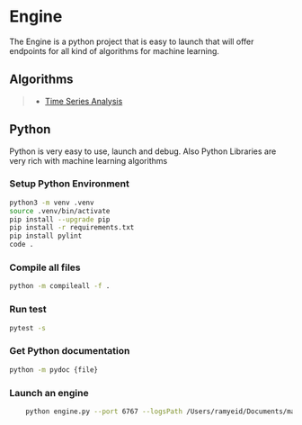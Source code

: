 # Engine

The Engine is a python project that is easy to launch that will offer endpoints for all kind of algorithms for machine learning.

## Algorithms

> - [Time Series Analysis](TimeSeriesAnalysisService.md)

## Python

Python is very easy to use, launch and debug.
Also Python Libraries are very rich with machine learning algorithms

### Setup Python Environment

``` bash
python3 -m venv .venv
source .venv/bin/activate
pip install --upgrade pip
pip install -r requirements.txt
pip install pylint
code .
```

### Compile all files

```bash
python -m compileall -f .
```

### Run test

``` bash
pytest -s
```

### Get Python documentation

``` bash
python -m pydoc {file}
```

### Launch an engine

```bash
    python engine.py --port 6767 --logsPath /Users/ramyeid/Documents/machine-learning-swissknife/build/logs/
```
